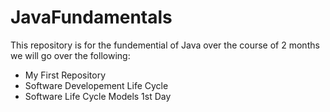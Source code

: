 # JavaFundamentals

This repository is for the fundemential of Java over the course of 2 months we will  go over the following:
- My First Repository 
- Software Developement Life Cycle
- Software Life Cycle Models
 1st Day
